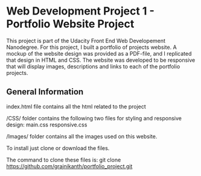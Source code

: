 # Web Development Project 1 - Portfolio Website Project
This project is part of the Udacity Front End Web Developement Nanodegree. For this project, I built a portfolio of projects website. A mockup of the website design was provided as a PDF-file, and I replicated that design in HTML and CSS. The website was developed to be responsive that will display images, descriptions and links to each of the portfolio projects. 

## General Information

index.html file contains all the html related to the project 

/CSS/ folder contains the following two files for styling and responsive design: main.css responsive.css

/Images/ folder contains all the images used on this website.

To install just clone or download the files.

The command to clone these files is: git clone https://github.com/grajnikanth/portfolio_project.git
